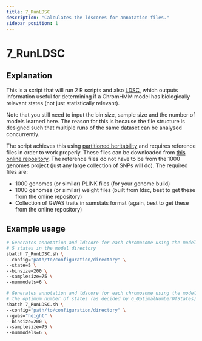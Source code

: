 ```yaml
---
title: 7_RunLDSC
description: "Calculates the ldscores for annotation files."
sidebar_position: 1
---
```


# 7_RunLDSC

## Explanation

This is a script that will run 2 R scripts and also [LDSC](https://github.com/bulik/ldsc), which outputs information useful for determining if a ChromHMM model has biologically relevant states (not just statistically relevant).

Note that you still need to input the bin size, sample size and the number of models learned here. The reason for this is because the file structure is designed such that multiple runs of the same dataset can be analysed concurrently.

The script achieves this using [partitioned heritability](https://www.nature.com/articles/ng.3404) and requires reference files in order to work properly. These files can be downloaded from [this online repository](https://zenodo.org/records/10515792). The reference files do not have to be from the 1000 genomes project (just any large collection of SNPs will do). The required files are:

- 1000 genomes (or similar) PLINK files (for your genome build)
- 1000 genomes (or similar) weight files (built from ldsc, best to get these from the online repository)
- Collection of GWAS traits in sumstats format (again, best to get these from the online repository)

## Example usage

```bash
# Generates annotation and ldscore for each chromosome using the model with
# 5 states in the model directory
sbatch 7_RunLDSC.sh \
--config="path/to/configuration/directory" \
--state=5 \
--binsize=200 \
--samplesize=75 \
--nummodels=6 \
```

```bash
# Generates annotation and ldscore for each chromosome using the model with
# the optimum number of states (as decided by 6_OptimalNumberOfStates) 
sbatch 7_RunLDSC.sh \
--config="path/to/configuration/directory" \
--gwas="height" \
--binsize=200 \
--samplesize=75 \
--nummodels=6 \
```
